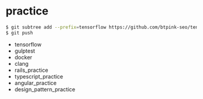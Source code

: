 # practice

```bash
$ git subtree add --prefix=tensorflow https://github.com/btpink-seo/tensorflow.git master
$ git push
```

- tensorflow
- gulptest
- docker
- clang
- rails_practice
- typescript_practice
- angular_practice
- design_pattern_practice
